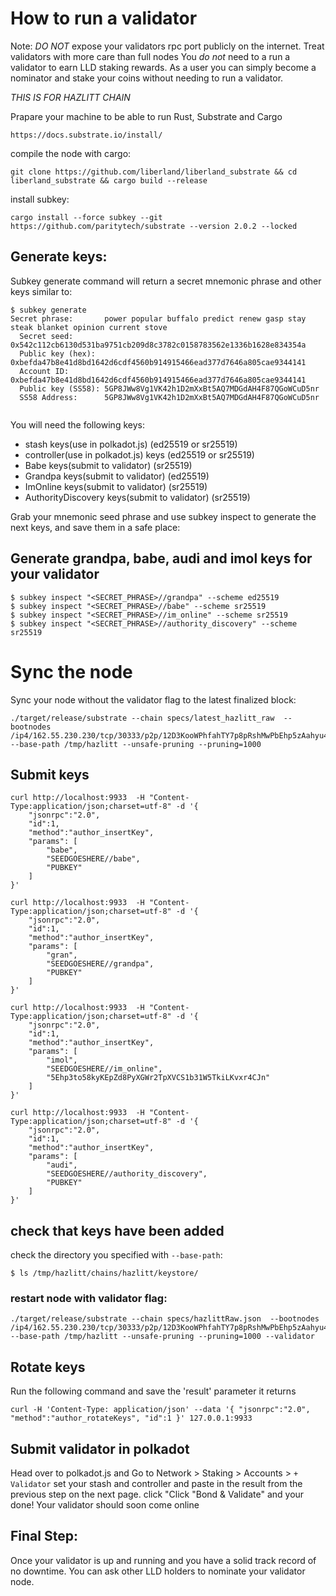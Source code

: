 # How to run a validator

Note:
*DO NOT* expose your validators rpc port publicly on the internet. Treat validators with more care than full nodes
You *do not* need to a run a validator to earn LLD staking rewards. As a user you can simply become a nominator and stake your coins without needing to run a validator.


*THIS IS FOR HAZLITT CHAIN*


Prapare your machine to be able to run Rust, Substrate and Cargo
```
https://docs.substrate.io/install/
```

compile the node with cargo:

```
git clone https://github.com/liberland/liberland_substrate && cd liberland_substrate && cargo build --release

```

install subkey:
```
cargo install --force subkey --git https://github.com/paritytech/substrate --version 2.0.2 --locked
```

## Generate keys:
Subkey generate command will return a secret mnemonic phrase and other keys similar to:
```
$ subkey generate
Secret phrase:       power popular buffalo predict renew gasp stay steak blanket opinion current stove
  Secret seed:       0x542c112cb6130d531ba9751cb209d8c3782c0158783562e1336b1628e834354a
  Public key (hex):  0xbefda47b8e41d8bd1642d6cdf4560b914915466ead377d7646a805cae9344141
  Account ID:        0xbefda47b8e41d8bd1642d6cdf4560b914915466ead377d7646a805cae9344141
  Public key (SS58): 5GP8JWw8Vg1VK42h1D2mXxBt5AQ7MDGdAH4F87QGoWCuD5nr
  SS58 Address:      5GP8JWw8Vg1VK42h1D2mXxBt5AQ7MDGdAH4F87QGoWCuD5nr


```

You will need the following keys:
-  stash keys(use in polkadot.js) (ed25519 or sr25519)
-  controller(use in polkadot.js) keys (ed25519 or sr25519)
-  Babe keys(submit to validator) (sr25519)
-  Grandpa keys(submit to validator)  (ed25519)
-  ImOnline keys(submit to validator)  (sr25519)
-  AuthorityDiscovery keys(submit to validator)  (sr25519)


Grab your mnemonic seed phrase and use subkey inspect to generate the next keys, and save them in a safe place:

## Generate grandpa, babe, audi and imol keys for your validator

```
$ subkey inspect "<SECRET_PHRASE>//grandpa" --scheme ed25519
$ subkey inspect "<SECRET_PHRASE>//babe" --scheme sr25519
$ subkey inspect "<SECRET_PHRASE>//im_online" --scheme sr25519
$ subkey inspect "<SECRET_PHRASE>//authority_discovery" --scheme sr25519

```




# Sync the node
Sync your node without the validator flag to the latest finalized block:
```
./target/release/substrate --chain specs/latest_hazlitt_raw  --bootnodes /ip4/162.55.230.230/tcp/30333/p2p/12D3KooWPhfahTY7p8pRshMwPbEhp5zAahyu4TwbjXqgGEUoavpr --base-path /tmp/hazlitt --unsafe-pruning --pruning=1000
```

## Submit keys

```
curl http://localhost:9933  -H "Content-Type:application/json;charset=utf-8" -d '{
    "jsonrpc":"2.0",
    "id":1,
    "method":"author_insertKey",
    "params": [
        "babe",
        "SEEDGOESHERE//babe",
        "PUBKEY"
    ]
}'

curl http://localhost:9933  -H "Content-Type:application/json;charset=utf-8" -d '{
    "jsonrpc":"2.0",
    "id":1,
    "method":"author_insertKey",
    "params": [
        "gran",
        "SEEDGOESHERE//grandpa",
        "PUBKEY"
    ]
}'

curl http://localhost:9933  -H "Content-Type:application/json;charset=utf-8" -d '{
    "jsonrpc":"2.0",
    "id":1,
    "method":"author_insertKey",
    "params": [
        "imol",
        "SEEDGOESHERE//im_online",
        "5Ehp3to58kyKEpZd8PyXGWr2TpXVCS1b31W5TkiLKvxr4CJn"
    ]
}'

curl http://localhost:9933  -H "Content-Type:application/json;charset=utf-8" -d '{
    "jsonrpc":"2.0",
    "id":1,
    "method":"author_insertKey",
    "params": [
        "audi",
        "SEEDGOESHERE//authority_discovery",
        "PUBKEY"
    ]
}'

```

## check that keys have been added
check the directory you specified with `--base-path`:
```
$ ls /tmp/hazlitt/chains/hazlitt/keystore/
```





### restart node with validator flag:
```
./target/release/substrate --chain specs/hazlittRaw.json  --bootnodes /ip4/162.55.230.230/tcp/30333/p2p/12D3KooWPhfahTY7p8pRshMwPbEhp5zAahyu4TwbjXqgGEUoavpr --base-path /tmp/hazlitt --unsafe-pruning --pruning=1000 --validator
```

## Rotate keys

Run the following command and save the 'result' parameter it returns
```
curl -H 'Content-Type: application/json' --data '{ "jsonrpc":"2.0", "method":"author_rotateKeys", "id":1 }' 127.0.0.1:9933
```


## Submit validator in polkadot

Head over to polkadot.js and Go to Network > Staking > Accounts > `+ Validator` set your stash and controller and paste in the result from the previous step on the next page. click "Click "Bond & Validate" and your done! Your validator should soon come online


## Final Step:
Once your validator is up and running and you have a solid track record of no downtime.
You can ask other LLD holders to nominate your validator node.
